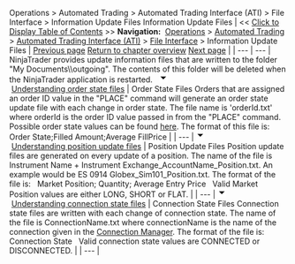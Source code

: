 ﻿
Operations > Automated Trading > Automated Trading Interface (ATI) > File Interface > Information Update Files
Information Update Files
| << [Click to Display Table of Contents](information_update_files.md) >> **Navigation:**     [Operations](operations-1.md) > [Automated Trading](automated_trading-1.md) > [Automated Trading Interface (ATI)](automated_trading_interface_at-1.md) > [File Interface](file_interface-1.md) > Information Update Files | [Previous page](order_instruction_files_oif-1.md) [Return to chapter overview](file_interface-1.md) [Next page](dll_interface-1.md) |
| --- | --- |
NinjaTrader provides update information files that are written to the folder "My Documents\\<NinjaTrader Folder>\\outgoing". The contents of this folder will be deleted when the NinjaTrader application is restarted.
 
![tog_minus](tog_minus-1.gif)        [Understanding order state files](javascript:HMToggle('toggle','UnderstandingOrderStateFiles','UnderstandingOrderStateFiles_ICON'))
| Order State Files Orders that are assigned an order ID value in the "PLACE" command will generate an order state update file with each change in order state. The file name is 'orderId.txt' where orderId is the order ID value passed in from the "PLACE" command. Possible order state values can be found [here](order_state_definitions-1.md). The format of this file is:   Order State;Filled Amount;Average FillPrice |
| --- |
![tog_minus](tog_minus-1.gif)        [Understanding position update files](javascript:HMToggle('toggle','UnderstandingPositionUpdateFiles','UnderstandingPositionUpdateFiles_ICON'))
| Position Update Files Position update files are generated on every update of a position. The name of the file is Instrument Name + Instrument Exchange_AccountName_Position.txt. An example would be ES 0914 Globex_Sim101_Position.txt. The format of the file is:   Market Position; Quantity; Average Entry Price   Valid Market Position values are either LONG, SHORT or FLAT. |
| --- |
![tog_minus](tog_minus-1.gif)        [Understanding connection state files](javascript:HMToggle('toggle','UnderstandingConnectionStateFiles','UnderstandingConnectionStateFiles_ICON'))
| Connection State Files Connection state files are written with each change of connection state. The name of the file is ConnectionName.txt where connectionName is the name of the connection given in the [Connection Manager](connecting-to-multi-provider-c-1.md). The format of the file is:   Connection State   Valid connection state values are CONNECTED or DISCONNECTED. |
| --- |
